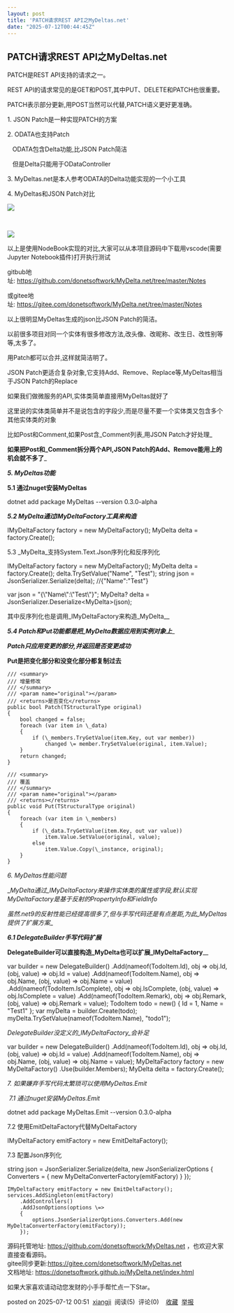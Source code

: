 ```yaml
---
layout: post
title: 'PATCH请求REST API之MyDeltas.net'
date: "2025-07-12T00:44:45Z"
---
```

PATCH请求REST API之MyDeltas.net
----------------------------

PATCH是REST API支持的请求之一。

REST API的请求常见的是GET和POST,其中PUT、DELETE和PATCH也很重要。

PATCH表示部分更新,用POST当然可以代替,PATCH语义更好更准确。

1\. JSON Patch是一种实现PATCH的方案

2\. ODATA也支持Patch

   ODATA包含Delta功能,比JSON Patch简洁

   但是Delta只能用于ODataController

3\. MyDeltas.net是本人参考ODATA的Delta功能实现的一个小工具

4. MyDeltas和JSON Patch对比

![](https://img2024.cnblogs.com/blog/248830/202507/248830-20250711172003683-1737849723.png)

 

![](https://img2024.cnblogs.com/blog/248830/202507/248830-20250711172033076-358811653.png)

以上是使用NodeBook实现的对比,大家可以从本项目源码中下载用vscode(需要Jupyter Notebook插件)打开执行测试

gitbub地址: https://github.com/donetsoftwork/MyDelta.net/tree/master/Notes

或gitee地址: https://gitee.com/donetsoftwork/MyDelta.net/tree/master/Notes

以上很明显MyDeltas生成的json比JSON Patch的简洁。

以前很多项目对同一个实体有很多修改方法,改头像、改昵称、改生日、改性别等等,太多了。

用Patch都可以合并,这样就简洁明了。

JSON Patch更适合复杂对象,它支持Add、Remove、Replace等,MyDeltas相当于JSON Patch的Replace

如果我们做微服务的API,实体类简单直接用MyDeltas就好了

这里说的实体类简单并不是说包含的字段少,而是尽量不要一个实体类又包含多个其他实体类的对象

比如Post和Comment,如果Post含_Comment列表,用JSON Patch才好处理_

__如果把Post和_Comment拆分两个API,JSON Patch的Add、Remove能用上的机会就不多了___

___5. MyDeltas功能___

____5.1 通过nuget安装MyDeltas____

dotnet add package MyDeltas --version 0.3.0\-alpha

___5.2 MyDelta通过IMyDeltaFactory工具来构造___

IMyDeltaFactory factory = new MyDeltaFactory();
MyDelta<TodoItem> delta = factory.Create<TodoItem>();

5.3 _MyDelta_支持System.Text.Json序列化和反序列化

IMyDeltaFactory factory = new MyDeltaFactory();
MyDelta<TodoItem> delta = factory.Create<TodoItem>();
delta.TrySetValue("Name", "Test");
string json = JsonSerializer.Serialize(delta);
//{"Name":"Test"}

var json = "{\\"Name\\":\\"Test\\"}";
MyDelta<TodoItem>? delta = JsonSerializer.Deserialize<MyDelta<TodoItem>>(json);

其中反序列化也是调用_IMyDeltaFactory来构造_MyDelta__

___5.4 Patch和Put功能都是把_MyDelta数据应用到实例对象上____

_____Patch只应用变更的部分,并返回是否变更成功_____

______Put是把变化部分和没变化部分都复制过去______

    /// <summary>
    /// 增量修改
    /// </summary>
    /// <param name="original"></param>
    /// <returns>是否变化</returns>
    public bool Patch(TStructuralType original)
    {
        bool changed = false;
        foreach (var item in \_data)
        {
            if (\_members.TryGetValue(item.Key, out var member))
                changed \= member.TrySetValue(original, item.Value);
        }
        return changed;
    }

    /// <summary>
    /// 覆盖
    /// </summary>
    /// <param name="original"></param>
    /// <returns></returns>
    public void Put(TStructuralType original)
    {
        foreach (var item in \_members)
        {
            if (\_data.TryGetValue(item.Key, out var value))
                item.Value.SetValue(original, value);
            else
                item.Value.Copy(\_instance, original);
        }
    }

_6. MyDeltas性能问题_

__MyDelta通过_IMyDeltaFactory来操作实体类的属性或字段,默认实现MyDeltaFactory是基于反射的PropertyInfo和FieldInfo_

_虽然.net9的反射性能已经提高很多了,但与手写代码还是有点差距,为此_MyDeltas提供了扩展方案__

___6.1 DelegateBuilder手写代码扩展___

____DelegateBuilder可以直接构造_MyDelta也可以扩展_IMyDeltaFactory______

var builder = new DelegateBuilder<TodoItem>()
    .Add(nameof(TodoItem.Id), obj \=> obj.Id, (obj, value) => obj.Id = value)
    .Add(nameof(TodoItem.Name), obj \=> obj.Name, (obj, value) => obj.Name = value)
    .Add(nameof(TodoItem.IsComplete), obj \=> obj.IsComplete, (obj, value) => obj.IsComplete = value)
    .Add(nameof(TodoItem.Remark), obj \=> obj.Remark, (obj, value) => obj.Remark = value);
TodoItem todo \= new() { Id = 1, Name = "Test1" };
var myDelta = builder.Create(todo);
myDelta.TrySetValue(nameof(TodoItem.Name), "todo1");

_DelegateBuilder没定义的_IMyDeltaFactory_会补足_

var builder = new DelegateBuilder<TodoItem>()
    .Add(nameof(TodoItem.Id), obj \=> obj.Id, (obj, value) => obj.Id = value)
    .Add(nameof(TodoItem.Name), obj \=> obj.Name, (obj, value) => obj.Name = value);
MyDeltaFactory factory \= new MyDeltaFactory()
    .Use(builder.Members);
MyDelta<TodoItem> delta = factory.Create<TodoItem>();

_7\. 如果嫌弃手写代码太繁琐可以使用MyDeltas.Emit_

 _7.1 通过nuget安装MyDeltas.Emit_

dotnet add package MyDeltas.Emit --version 0.3.0\-alpha

7.2 使用EmitDeltaFactory代替MyDeltaFactory

IMyDeltaFactory emitFactory = new EmitDeltaFactory();

7.3 配置Json序列化

string json = JsonSerializer.Serialize(delta, new JsonSerializerOptions
{
    Converters \=
    {
        new MyDeltaConverterFactory(emitFactory)
    }
});

    IMyDeltaFactory emitFactory = new EmitDeltaFactory();
    services.AddSingleton(emitFactory)
        .AddControllers()
        .AddJsonOptions(options \=>
        {
            options.JsonSerializerOptions.Converters.Add(new MyDeltaConverterFactory(emitFactory));
        });

源码托管地址: https://github.com/donetsoftwork/MyDeltas.net ，也欢迎大家直接查看源码。  
gitee同步更新:https://gitee.com/donetsoftwork/MyDeltas.net  
文档地址: https://donetsoftwork.github.io/MyDelta.net/index.html

如果大家喜欢请动动您发财的小手手帮忙点一下Star。

posted on 2025-07-12 00:51  [xiangji](https://www.cnblogs.com/xiangji)  阅读(5)  评论(0)    [收藏](javascript:void\(0\))  [举报](javascript:void\(0\))